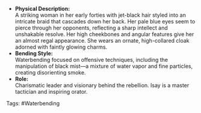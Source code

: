 - **Physical Description:**  
    A striking woman in her early forties with jet-black hair styled into an intricate braid that cascades down her back. Her pale blue eyes seem to pierce through her opponents, reflecting a sharp intellect and unshakable resolve. Her high cheekbones and angular features give her an almost regal appearance. She wears an ornate, high-collared cloak adorned with faintly glowing charms.
- **Bending Style:**  
    Waterbending focused on offensive techniques, including the manipulation of black mist—a mixture of water vapor and fine particles, creating disorienting smoke.
- **Role:**  
    Charismatic leader and visionary behind the rebellion. Isay is a master tactician and inspiring orator.

Tags:
#Waterbending
